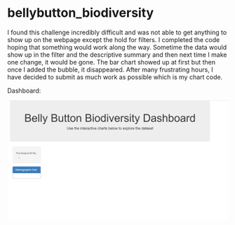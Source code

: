 # bellybutton_biodiversity

I found this challenge incredibly difficult and was not able to get anything to show up on the webpage except the hold for filters. I completed the code hoping that something would work along the way. Sometime the data would show up in the filter and the descriptive summary and then next time I make one change, it would be gone. The bar chart showed up at first but then once I added the bubble, it disappeared. After many frustrating hours, I have decided to submit as much work as possible which is my chart code. 

Dashboard:

![Alt Text](https://github.com/lauren1478/bellybutton_biodiversity/blob/main/visual/BB.png)
